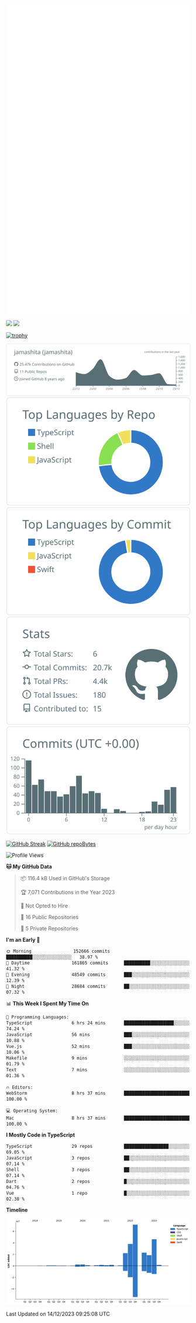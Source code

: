 [![](https://raw.githubusercontent.com/jamashita/jamashita/main/github-metrics.svg)](https://metrics.lecoq.io)

[![](https://github-readme-stats.vercel.app/api?username=jamashita&show_icons=ture&count_private=true)](https://github.com/anuraghazra/github-readme-stats)
[![](https://github-readme-stats.vercel.app/api/top-langs/?username=jamashita&layout=compact)](https://github.com/anuraghazra/github-readme-stats)

[![trophy](https://github-profile-trophy.vercel.app/?username=jamashita)](https://github.com/ryo-ma/github-profile-trophy)

[![](https://raw.githubusercontent.com/jamashita/jamashita/main/profile-summary-card-output/default/0-profile-details.svg)](https://github.com/vn7n24fzkq/github-profile-summary-cards)
[![](https://raw.githubusercontent.com/jamashita/jamashita/main/profile-summary-card-output/default/1-repos-per-language.svg)](https://github.com/vn7n24fzkq/github-profile-summary-cards) [![](https://raw.githubusercontent.com/jamashita/jamashita/main/profile-summary-card-output/default/2-most-commit-language.svg)](https://github.com/vn7n24fzkq/github-profile-summary-cards)
[![](https://raw.githubusercontent.com/jamashita/jamashita/main/profile-summary-card-output/default/3-stats.svg)](https://github.com/vn7n24fzkq/github-profile-summary-cards) [![](https://raw.githubusercontent.com/jamashita/jamashita/main/profile-summary-card-output/default/4-productive-time.svg)](https://github.com/vn7n24fzkq/github-profile-summary-cards)

[![GitHub Streak](http://github-readme-streak-stats.herokuapp.com?user=jamashita)](https://git.io/streak-stats)
[![GitHub repoBytes](https://github-repo-bytecounter.vercel.app/api?username=jamashita)](https://github.com/yamaccu/Github-Repo-ByteCounter)

<!--START_SECTION:waka-->
![Profile Views](http://img.shields.io/badge/Profile%20Views-1-blue)

**🐱 My GitHub Data** 

> 📦 116.4 kB Used in GitHub's Storage 
 > 
> 🏆 7,071 Contributions in the Year 2023
 > 
> 🚫 Not Opted to Hire
 > 
> 📜 16 Public Repositories 
 > 
> 🔑 5 Private Repositories 
 > 
**I'm an Early 🐤** 

```text
🌞 Morning                152666 commits      ██████████░░░░░░░░░░░░░░░   38.97 % 
🌆 Daytime                161865 commits      ██████████░░░░░░░░░░░░░░░   41.32 % 
🌃 Evening                48549 commits       ███░░░░░░░░░░░░░░░░░░░░░░   12.39 % 
🌙 Night                  28684 commits       ██░░░░░░░░░░░░░░░░░░░░░░░   07.32 % 
```


📊 **This Week I Spent My Time On** 

```text
💬 Programming Languages: 
TypeScript               6 hrs 24 mins       ███████████████████░░░░░░   74.24 % 
JavaScript               56 mins             ███░░░░░░░░░░░░░░░░░░░░░░   10.88 % 
Vue.js                   52 mins             ███░░░░░░░░░░░░░░░░░░░░░░   10.06 % 
Makefile                 9 mins              ░░░░░░░░░░░░░░░░░░░░░░░░░   01.79 % 
Text                     7 mins              ░░░░░░░░░░░░░░░░░░░░░░░░░   01.36 % 

🔥 Editors: 
WebStorm                 8 hrs 37 mins       █████████████████████████   100.00 % 

💻 Operating System: 
Mac                      8 hrs 37 mins       █████████████████████████   100.00 % 
```

**I Mostly Code in TypeScript** 

```text
TypeScript               29 repos            █████████████████░░░░░░░░   69.05 % 
JavaScript               3 repos             ██░░░░░░░░░░░░░░░░░░░░░░░   07.14 % 
Shell                    3 repos             ██░░░░░░░░░░░░░░░░░░░░░░░   07.14 % 
Dart                     2 repos             █░░░░░░░░░░░░░░░░░░░░░░░░   04.76 % 
Vue                      1 repo              █░░░░░░░░░░░░░░░░░░░░░░░░   02.38 % 
```



**Timeline**

![Lines of Code chart](https://raw.githubusercontent.com/jamashita/jamashita/main/assets/bar_graph.png)


 Last Updated on 14/12/2023 09:25:08 UTC
<!--END_SECTION:waka-->
